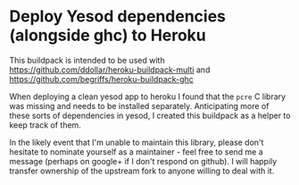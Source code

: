 Deploy Yesod dependencies (alongside ghc) to Heroku
===================================================

This buildpack is intended to be used with https://github.com/ddollar/heroku-buildpack-multi and https://github.com/begriffs/heroku-buildpack-ghc

When deploying a clean yesod app to heroku I found that the `pcre` C library was missing and needs to be installed separately. Anticipating more of these sorts of dependencies in yesod, I created this buildpack as a helper to keep track of them.

In the likely event that I'm unable to maintain this library, please don't hesitate to nominate yourself as a maintainer - feel free to send me a message (perhaps on google+ if I don't respond on github). I will happily transfer ownership of the upstream fork to anyone willing to deal with it.


